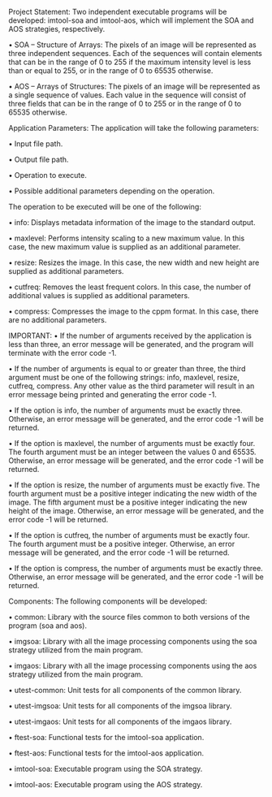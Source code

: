 Project Statement:
Two independent executable programs will be developed: imtool-soa and imtool-aos, which will implement the SOA and AOS strategies, respectively.

• SOA – Structure of Arrays: The pixels of an image will be represented as three independent sequences. Each of the sequences will contain elements that can be in the range of 0 to 255 if the maximum intensity level is less than or equal to 255, or in the range of 0 to 65535 otherwise.

• AOS – Arrays of Structures: The pixels of an image will be represented as a single sequence of values. Each value in the sequence will consist of three fields that can be in the range of 0 to 255 or in the range of 0 to 65535 otherwise.

Application Parameters:
The application will take the following parameters:

• Input file path.

• Output file path.

• Operation to execute.

• Possible additional parameters depending on the operation.

The operation to be executed will be one of the following:

• info: Displays metadata information of the image to the standard output.

• maxlevel: Performs intensity scaling to a new maximum value. In this case, the new maximum value is supplied as an additional parameter.

• resize: Resizes the image. In this case, the new width and new height are supplied as additional parameters.

• cutfreq: Removes the least frequent colors. In this case, the number of additional values is supplied as additional parameters.

• compress: Compresses the image to the cppm format. In this case, there are no additional parameters.

IMPORTANT:
• If the number of arguments received by the application is less than three, an error message will be generated, and the program will terminate with the error code -1.

• If the number of arguments is equal to or greater than three, the third argument must be one of the following strings: info, maxlevel, resize, cutfreq, compress. Any other value as the third parameter will result in an error message being printed and generating the error code -1.

• If the option is info, the number of arguments must be exactly three. Otherwise, an error message will be generated, and the error code -1 will be returned.

• If the option is maxlevel, the number of arguments must be exactly four. The fourth argument must be an integer between the values 0 and 65535. Otherwise, an error message will be generated, and the error code -1 will be returned.

• If the option is resize, the number of arguments must be exactly five. The fourth argument must be a positive integer indicating the new width of the image. The fifth argument must be a positive integer indicating the new height of the image. Otherwise, an error message will be generated, and the error code -1 will be returned.

• If the option is cutfreq, the number of arguments must be exactly four. The fourth argument must be a positive integer. Otherwise, an error message will be generated, and the error code -1 will be returned.

• If the option is compress, the number of arguments must be exactly three. Otherwise, an error message will be generated, and the error code -1 will be returned.

Components:
The following components will be developed:

• common: Library with the source files common to both versions of the program (soa and aos).

• imgsoa: Library with all the image processing components using the soa strategy utilized from the main program.

• imgaos: Library with all the image processing components using the aos strategy utilized from the main program.

• utest-common: Unit tests for all components of the common library.

• utest-imgsoa: Unit tests for all components of the imgsoa library.

• utest-imgaos: Unit tests for all components of the imgaos library.

• ftest-soa: Functional tests for the imtool-soa application.

• ftest-aos: Functional tests for the imtool-aos application.

• imtool-soa: Executable program using the SOA strategy.

• imtool-aos: Executable program using the AOS strategy.
